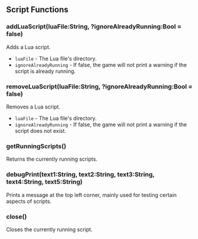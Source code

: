 ## Script Functions
### addLuaScript(luaFile:String, ?ignoreAlreadyRunning:Bool = false)
Adds a Lua script.

* `luaFile` - The Lua file's directory.
* `ignoreAlreadyRunning` - If false, the game will not print a warning if the script is already running.

### removeLuaScript(luaFile:String, ?ignoreAlreadyRunning:Bool = false)
Removes a Lua script.

* `luaFile` - The Lua file's directory.
* `ignoreAlreadyRunning` - If false, the game will not print a warning if the script does not exist.

### getRunningScripts()
Returns the currently running scripts.

### debugPrint(text1:String, text2:String, text3:String, text4:String, text5:String)
Prints a message at the top left corner, mainly used for testing certain aspects of scripts.

### close()
Closes the currently running script.